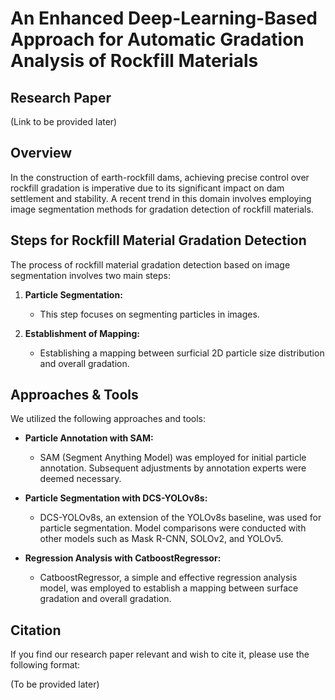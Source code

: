 # An Enhanced Deep-Learning-Based Approach for Automatic Gradation Analysis of Rockfill Materials

## Research Paper

(Link to be provided later)

## Overview

In the construction of earth-rockfill dams, achieving precise control over rockfill gradation is imperative due to its significant impact on dam settlement and stability. A recent trend in this domain involves employing image segmentation methods for gradation detection of rockfill materials.

## Steps for Rockfill Material Gradation Detection

The process of rockfill material gradation detection based on image segmentation involves two main steps:

1. **Particle Segmentation:**
   - This step focuses on segmenting particles in images.

2. **Establishment of Mapping:**
   - Establishing a mapping between surficial 2D particle size distribution and overall gradation.

## Approaches & Tools
We utilized the following approaches and tools:

- **Particle Annotation with SAM:**
  - SAM (Segment Anything Model) was employed for initial particle annotation. Subsequent adjustments by annotation experts were deemed necessary.

- **Particle Segmentation with DCS-YOLOv8s:**
  - DCS-YOLOv8s, an extension of the YOLOv8s baseline, was used for particle segmentation. Model comparisons were conducted with other models such as Mask R-CNN, SOLOv2, and YOLOv5.

- **Regression Analysis with CatboostRegressor:**
  - CatboostRegressor, a simple and effective regression analysis model, was employed to establish a mapping between surface gradation and overall gradation.

## Citation

If you find our research paper relevant and wish to cite it, please use the following format:

(To be provided later)
